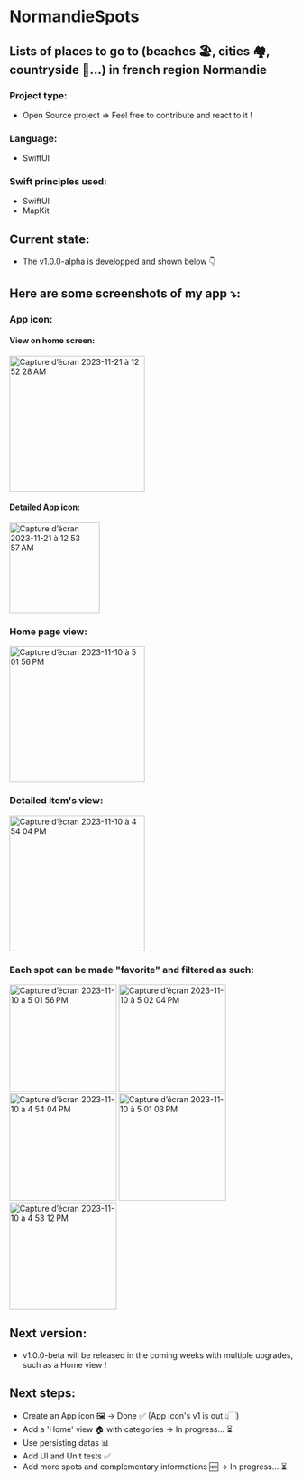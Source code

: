 #  NormandieSpots

## Lists of places to go to (beaches 🏖️, cities 🏘️, countryside 🐄...) in french region Normandie

### Project type:
- Open Source project => Feel free to contribute and react to it !

### Language:
- SwiftUI

### Swift principles used:
- SwiftUI
- MapKit

## Current state:
- The v1.0.0-alpha is developped and shown below 👇

## Here are some screenshots of my app ⤵️:

### App icon:
#### View on home screen:
<img width="240" alt="Capture d’écran 2023-11-21 à 12 52 28 AM" src="https://github.com/doriandevtech/NormandieSpots/assets/61510923/86b50362-bd15-4ebf-9504-70d0983b44ae">

#### Detailed App icon:
<img width="160" alt="Capture d’écran 2023-11-21 à 12 53 57 AM" src="https://github.com/doriandevtech/NormandieSpots/assets/61510923/84cd0f53-1969-4d97-85e3-b3143fbdc701">

### Home page view:

<img width="240" alt="Capture d’écran 2023-11-10 à 5 01 56 PM" src="https://github.com/doriandevtech/NormandieSpots/assets/61510923/b04aecd9-2356-40ad-a6aa-d1a71bfd6ea7">

### Detailed item's view:

<img width="240" alt="Capture d’écran 2023-11-10 à 4 54 04 PM" src="https://github.com/doriandevtech/NormandieSpots/assets/61510923/9990901e-6348-490c-b782-999ad635389a">

### Each spot can be made "favorite" and filtered as such:
<img width="190" alt="Capture d’écran 2023-11-10 à 5 01 56 PM" src="https://github.com/doriandevtech/NormandieSpots/assets/61510923/da77f0fe-ae50-4f5e-8748-41ffdd5f5c7e">
<img width="190" alt="Capture d’écran 2023-11-10 à 5 02 04 PM" src="https://github.com/doriandevtech/NormandieSpots/assets/61510923/91818bbe-bc7d-4a08-b759-5feb29bd4e64">
<img width="190" alt="Capture d’écran 2023-11-10 à 4 54 04 PM" src="https://github.com/doriandevtech/NormandieSpots/assets/61510923/a2e651b7-57be-4c23-ab55-2bacafcc447c">
<img width="190" alt="Capture d’écran 2023-11-10 à 5 01 03 PM" src="https://github.com/doriandevtech/NormandieSpots/assets/61510923/e7a987c0-9ab0-4fca-b556-d0d7dc82ec7f">
<img width="190" alt="Capture d’écran 2023-11-10 à 4 53 12 PM" src="https://github.com/doriandevtech/NormandieSpots/assets/61510923/b117df1f-82ca-49f4-bf5c-07ae5f1f5a1e">


## Next version:
- v1.0.0-beta will be released in the coming weeks with multiple upgrades, such as a Home view !

## Next steps:
- Create an App icon 🖼️ -> Done ✅ (App icon's v1 is out 👆🏻)
- Add a 'Home' view 🏠 with categories -> In progress... ⏳
- Use persisting datas 📊
- Add UI and Unit tests ✅
- Add more spots and complementary informations 🆕 -> In progress... ⏳
